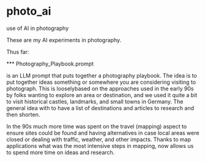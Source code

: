 # photo_ai
use of AI in photography

These are my AI experiments in photography.  

Thus far: 

*** Photography_Playbook.prompt 

is an LLM prompt that puts together a photography playbook.  The idea is to put 
together ideas  something or somewhere you are considering visiting to photograph. 
This is looselybased on the approaches used in the early 90s by folks wanting to explore
an area or destination, and we used it quite a bit to visit historical castles, 
landmarks, and small towns in Germany.  The general idea with to have a list 
of destinations and articles to research and then shorten.  

In the 90s much more time was spent on the travel (mapping) aspect to ensure sites 
could be found and having alternatives in case local areas were closed or
dealing with traffic, weather, and other impacts. Thanks to map applications
what was the most intensive steps in mapping, now allows us to spend more time
on ideas and research. 
